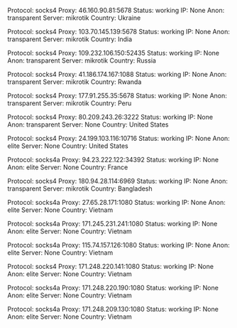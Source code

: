 Protocol: socks4
Proxy: 46.160.90.81:5678
Status: working
IP: None
Anon: transparent
Server: mikrotik
Country: Ukraine

Protocol: socks4
Proxy: 103.70.145.139:5678
Status: working
IP: None
Anon: transparent
Server: mikrotik
Country: India

Protocol: socks4
Proxy: 109.232.106.150:52435
Status: working
IP: None
Anon: transparent
Server: mikrotik
Country: Russia

Protocol: socks4
Proxy: 41.186.174.167:1088
Status: working
IP: None
Anon: transparent
Server: mikrotik
Country: Rwanda

Protocol: socks4
Proxy: 177.91.255.35:5678
Status: working
IP: None
Anon: transparent
Server: mikrotik
Country: Peru

Protocol: socks4
Proxy: 80.209.243.26:3222
Status: working
IP: None
Anon: transparent
Server: None
Country: United States

Protocol: socks4
Proxy: 24.199.103.116:10716
Status: working
IP: None
Anon: elite
Server: None
Country: United States

Protocol: socks4a
Proxy: 94.23.222.122:34392
Status: working
IP: None
Anon: elite
Server: None
Country: France

Protocol: socks4
Proxy: 180.94.28.114:6969
Status: working
IP: None
Anon: transparent
Server: mikrotik
Country: Bangladesh

Protocol: socks4a
Proxy: 27.65.28.171:1080
Status: working
IP: None
Anon: elite
Server: None
Country: Vietnam

Protocol: socks4a
Proxy: 171.245.231.241:1080
Status: working
IP: None
Anon: elite
Server: None
Country: Vietnam

Protocol: socks4a
Proxy: 115.74.157.126:1080
Status: working
IP: None
Anon: elite
Server: None
Country: Vietnam

Protocol: socks4
Proxy: 171.248.220.141:1080
Status: working
IP: None
Anon: elite
Server: None
Country: Vietnam

Protocol: socks4a
Proxy: 171.248.220.190:1080
Status: working
IP: None
Anon: elite
Server: None
Country: Vietnam

Protocol: socks4a
Proxy: 171.248.209.130:1080
Status: working
IP: None
Anon: elite
Server: None
Country: Vietnam


